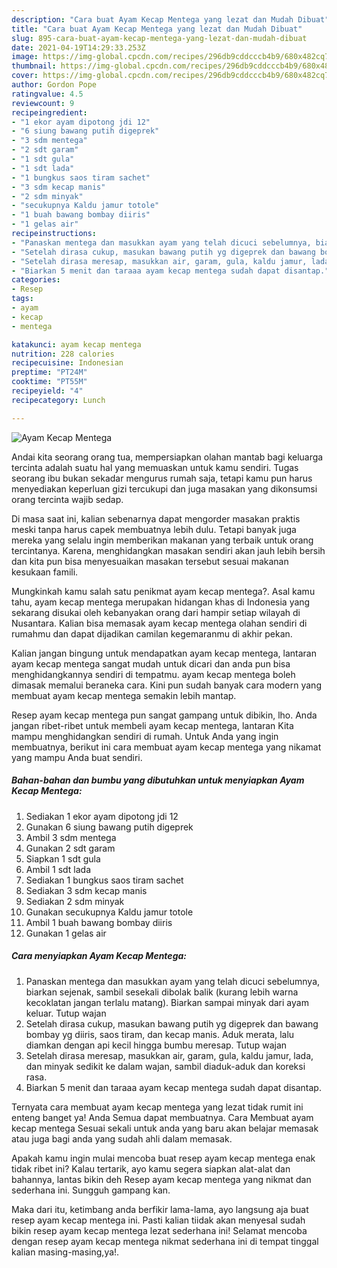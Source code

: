 ```yaml
---
description: "Cara buat Ayam Kecap Mentega yang lezat dan Mudah Dibuat"
title: "Cara buat Ayam Kecap Mentega yang lezat dan Mudah Dibuat"
slug: 895-cara-buat-ayam-kecap-mentega-yang-lezat-dan-mudah-dibuat
date: 2021-04-19T14:29:33.253Z
image: https://img-global.cpcdn.com/recipes/296db9cddcccb4b9/680x482cq70/ayam-kecap-mentega-foto-resep-utama.jpg
thumbnail: https://img-global.cpcdn.com/recipes/296db9cddcccb4b9/680x482cq70/ayam-kecap-mentega-foto-resep-utama.jpg
cover: https://img-global.cpcdn.com/recipes/296db9cddcccb4b9/680x482cq70/ayam-kecap-mentega-foto-resep-utama.jpg
author: Gordon Pope
ratingvalue: 4.5
reviewcount: 9
recipeingredient:
- "1 ekor ayam dipotong jdi 12"
- "6 siung bawang putih digeprek"
- "3 sdm mentega"
- "2 sdt garam"
- "1 sdt gula"
- "1 sdt lada"
- "1 bungkus saos tiram sachet"
- "3 sdm kecap manis"
- "2 sdm minyak"
- "secukupnya Kaldu jamur totole"
- "1 buah bawang bombay diiris"
- "1 gelas air"
recipeinstructions:
- "Panaskan mentega dan masukkan ayam yang telah dicuci sebelumnya, biarkan sejenak, sambil sesekali dibolak balik (kurang lebih warna kecoklatan jangan terlalu matang). Biarkan sampai minyak dari ayam keluar. Tutup wajan"
- "Setelah dirasa cukup, masukan bawang putih yg digeprek dan bawang bombay yg diiris, saos tiram, dan kecap manis. Aduk merata, lalu diamkan dengan api kecil hingga bumbu meresap. Tutup wajan"
- "Setelah dirasa meresap, masukkan air, garam, gula, kaldu jamur, lada, dan minyak sedikit ke dalam wajan, sambil diaduk-aduk dan koreksi rasa."
- "Biarkan 5 menit dan taraaa ayam kecap mentega sudah dapat disantap."
categories:
- Resep
tags:
- ayam
- kecap
- mentega

katakunci: ayam kecap mentega 
nutrition: 228 calories
recipecuisine: Indonesian
preptime: "PT24M"
cooktime: "PT55M"
recipeyield: "4"
recipecategory: Lunch

---
```



![Ayam Kecap Mentega](https://img-global.cpcdn.com/recipes/296db9cddcccb4b9/680x482cq70/ayam-kecap-mentega-foto-resep-utama.jpg)

Andai kita seorang orang tua, mempersiapkan olahan mantab bagi keluarga tercinta adalah suatu hal yang memuaskan untuk kamu sendiri. Tugas seorang ibu bukan sekadar mengurus rumah saja, tetapi kamu pun harus menyediakan keperluan gizi tercukupi dan juga masakan yang dikonsumsi orang tercinta wajib sedap.

Di masa  saat ini, kalian sebenarnya dapat mengorder masakan praktis meski tanpa harus capek membuatnya lebih dulu. Tetapi banyak juga mereka yang selalu ingin memberikan makanan yang terbaik untuk orang tercintanya. Karena, menghidangkan masakan sendiri akan jauh lebih bersih dan kita pun bisa menyesuaikan masakan tersebut sesuai makanan kesukaan famili. 



Mungkinkah kamu salah satu penikmat ayam kecap mentega?. Asal kamu tahu, ayam kecap mentega merupakan hidangan khas di Indonesia yang sekarang disukai oleh kebanyakan orang dari hampir setiap wilayah di Nusantara. Kalian bisa memasak ayam kecap mentega olahan sendiri di rumahmu dan dapat dijadikan camilan kegemaranmu di akhir pekan.

Kalian jangan bingung untuk mendapatkan ayam kecap mentega, lantaran ayam kecap mentega sangat mudah untuk dicari dan anda pun bisa menghidangkannya sendiri di tempatmu. ayam kecap mentega boleh dimasak memalui beraneka cara. Kini pun sudah banyak cara modern yang membuat ayam kecap mentega semakin lebih mantap.

Resep ayam kecap mentega pun sangat gampang untuk dibikin, lho. Anda jangan ribet-ribet untuk membeli ayam kecap mentega, lantaran Kita mampu menghidangkan sendiri di rumah. Untuk Anda yang ingin membuatnya, berikut ini cara membuat ayam kecap mentega yang nikamat yang mampu Anda buat sendiri.

<!--inarticleads1-->

##### Bahan-bahan dan bumbu yang dibutuhkan untuk menyiapkan Ayam Kecap Mentega:

1. Sediakan 1 ekor ayam dipotong jdi 12
1. Gunakan 6 siung bawang putih digeprek
1. Ambil 3 sdm mentega
1. Gunakan 2 sdt garam
1. Siapkan 1 sdt gula
1. Ambil 1 sdt lada
1. Sediakan 1 bungkus saos tiram sachet
1. Sediakan 3 sdm kecap manis
1. Sediakan 2 sdm minyak
1. Gunakan secukupnya Kaldu jamur totole
1. Ambil 1 buah bawang bombay diiris
1. Gunakan 1 gelas air




<!--inarticleads2-->

##### Cara menyiapkan Ayam Kecap Mentega:

1. Panaskan mentega dan masukkan ayam yang telah dicuci sebelumnya, biarkan sejenak, sambil sesekali dibolak balik (kurang lebih warna kecoklatan jangan terlalu matang). Biarkan sampai minyak dari ayam keluar. Tutup wajan
1. Setelah dirasa cukup, masukan bawang putih yg digeprek dan bawang bombay yg diiris, saos tiram, dan kecap manis. Aduk merata, lalu diamkan dengan api kecil hingga bumbu meresap. Tutup wajan
1. Setelah dirasa meresap, masukkan air, garam, gula, kaldu jamur, lada, dan minyak sedikit ke dalam wajan, sambil diaduk-aduk dan koreksi rasa.
1. Biarkan 5 menit dan taraaa ayam kecap mentega sudah dapat disantap.




Ternyata cara membuat ayam kecap mentega yang lezat tidak rumit ini enteng banget ya! Anda Semua dapat membuatnya. Cara Membuat ayam kecap mentega Sesuai sekali untuk anda yang baru akan belajar memasak atau juga bagi anda yang sudah ahli dalam memasak.

Apakah kamu ingin mulai mencoba buat resep ayam kecap mentega enak tidak ribet ini? Kalau tertarik, ayo kamu segera siapkan alat-alat dan bahannya, lantas bikin deh Resep ayam kecap mentega yang nikmat dan sederhana ini. Sungguh gampang kan. 

Maka dari itu, ketimbang anda berfikir lama-lama, ayo langsung aja buat resep ayam kecap mentega ini. Pasti kalian tiidak akan menyesal sudah bikin resep ayam kecap mentega lezat sederhana ini! Selamat mencoba dengan resep ayam kecap mentega nikmat sederhana ini di tempat tinggal kalian masing-masing,ya!.

